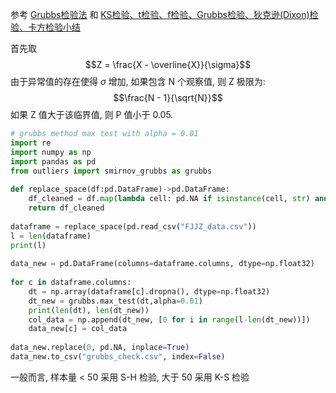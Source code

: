 参考 [Grubbs检验法](https://zhuanlan.zhihu.com/p/482006257) 和 [KS检验、t检验、f检验、Grubbs检验、狄克逊(Dixon)检验、卡方检验小结](https://zhuanlan.zhihu.com/p/370145340)

首先取 
$$Z = \frac{X - \overline{X}}{\sigma}$$
由于异常值的存在使得 $\sigma$ 增加, 如果包含 N 个观察值, 则 Z 极限为:
$$\frac{N - 1}{\sqrt{N}}$$
如果 Z 值大于该临界值, 则 P 值小于 0.05. 

```python
# grubbs method max test with alpha = 0.01  
import re  
import numpy as np  
import pandas as pd  
from outliers import smirnov_grubbs as grubbs  
  
def replace_space(df:pd.DataFrame)->pd.DataFrame:  
    df_cleaned = df.map(lambda cell: pd.NA if isinstance(cell, str) and re.fullmatch(r'\s*', cell) else cell)  
    return df_cleaned  
  
dataframe = replace_space(pd.read_csv("FJJZ_data.csv"))  
l = len(dataframe)  
print(l)  
  
data_new = pd.DataFrame(columns=dataframe.columns, dtype=np.float32)  
  
for c in dataframe.columns:  
    dt = np.array(dataframe[c].dropna(), dtype=np.float32)  
    dt_new = grubbs.max_test(dt,alpha=0.01)  
    print(len(dt), len(dt_new))  
    col_data = np.append(dt_new, [0 for i in range(l-len(dt_new))])  
    data_new[c] = col_data  
  
data_new.replace(0, pd.NA, inplace=True)  
data_new.to_csv("grubbs_check.csv", index=False)
```

一般而言, 样本量 < 50 采用 S-H 检验, 大于 50 采用 K-S 检验
